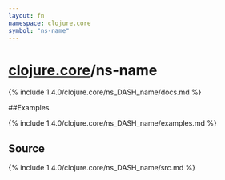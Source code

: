 ```yaml
---
layout: fn
namespace: clojure.core
symbol: "ns-name"
---
```


# [clojure.core](../)/ns-name

{% include 1.4.0/clojure.core/ns_DASH_name/docs.md %}

##Examples

{% include 1.4.0/clojure.core/ns_DASH_name/examples.md %}
## Source
{% include 1.4.0/clojure.core/ns_DASH_name/src.md %}

